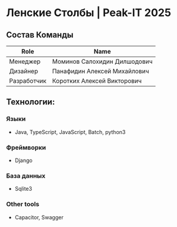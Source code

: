 # Ленские Столбы | Peak-IT 2025

## Состав Команды
|Role           |Name                        |
|---------------|--------------------------- |
|Менеджер       |Моминов Салохидин Дилшодович|
|Дизайнер  |Панафидин Алексей Михайлович     |
|Разработчик | Коротких Алексей Викторович   |

## Технологии:
### Языки
- Java, TypeScript, JavaScript, Batch, python3

### Фреймворки
- Django

### База данных
- Sqlite3

### Other tools
 - Capacitor, Swagger

